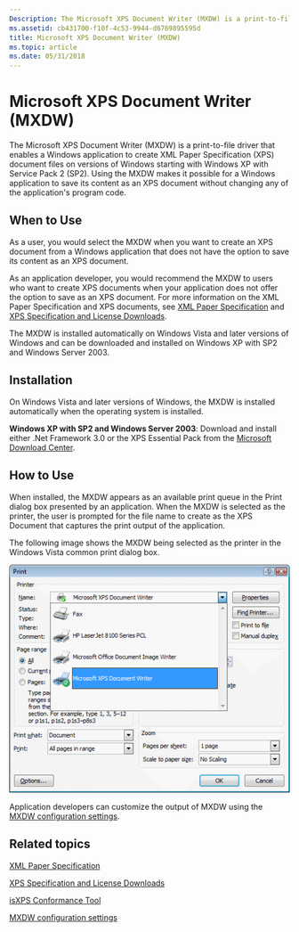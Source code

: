 ```yaml
---
Description: The Microsoft XPS Document Writer (MXDW) is a print-to-file driver that enables a Windows application to create XML Paper Specification (XPS) document files on versions of Windows starting with Windows XP with Service Pack 2 (SP2).
ms.assetid: cb431700-f10f-4c53-9944-d6769895595d
title: Microsoft XPS Document Writer (MXDW)
ms.topic: article
ms.date: 05/31/2018
---
```


# Microsoft XPS Document Writer (MXDW)

The Microsoft XPS Document Writer (MXDW) is a print-to-file driver that enables a Windows application to create XML Paper Specification (XPS) document files on versions of Windows starting with Windows XP with Service Pack 2 (SP2). Using the MXDW makes it possible for a Windows application to save its content as an XPS document without changing any of the application's program code.

## When to Use

As a user, you would select the MXDW when you want to create an XPS document from a Windows application that does not have the option to save its content as an XPS document.

As an application developer, you would recommend the MXDW to users who want to create XPS documents when your application does not offer the option to save as an XPS document. For more information on the XML Paper Specification and XPS documents, see [XML Paper Specification](https://go.microsoft.com/?linkid=8435939) and [XPS Specification and License Downloads](https://go.microsoft.com/fwlink/p/?linkid=70358).

The MXDW is installed automatically on Windows Vista and later versions of Windows and can be downloaded and installed on Windows XP with SP2 and Windows Server 2003.

## Installation

On Windows Vista and later versions of Windows, the MXDW is installed automatically when the operating system is installed.

**Windows XP with SP2 and Windows Server 2003**: Download and install either .Net Framework 3.0 or the XPS Essential Pack from the [Microsoft Download Center](https://go.microsoft.com/?linkid=9729629).

## How to Use

When installed, the MXDW appears as an available print queue in the Print dialog box presented by an application. When the MXDW is selected as the printer, the user is prompted for the file name to create as the XPS Document that captures the print output of the application.

The following image shows the MXDW being selected as the printer in the Windows Vista common print dialog box.

![an image of the print dialog box that shows the selection of the microsoft xps document writer (mxdw)](images/choosingmxdwinvista.gif)

Application developers can customize the output of MXDW using the [MXDW configuration settings](mxdw-configuration-settings.md).

## Related topics

<dl> <dt>

[XML Paper Specification](https://go.microsoft.com/?linkid=8435939)
</dt> <dt>

[XPS Specification and License Downloads](https://go.microsoft.com/fwlink/p/?linkid=70358)
</dt> <dt>

[isXPS Conformance Tool](https://msdn.microsoft.com/en-us/library/Aa348104(v=VS.85).aspx)
</dt> <dt>

[MXDW configuration settings](mxdw-configuration-settings.md)
</dt> </dl>

 

 



